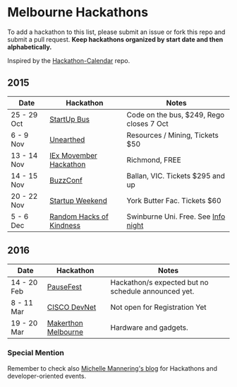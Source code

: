 Melbourne Hackathons
=====================

To add a hackathon to this list, please submit an issue or fork this repo and submit a pull request. **Keep hackathons organized by start date and then alphabetically.**

Inspired by the [Hackathon-Calendar](https://github.com/japacible/Hackathon-Calendar) repo.

## 2015

| Date            | Hackathon                                                | Notes            |
| --------------- | -------------------------------------------------------- | --------------------- |
| 25 - 29 Oct     | [StartUp Bus](https://australia.startupbus.com/)    | Code on the bus, $249, Rego closes 7 Oct  |
| 6 - 9 Nov       | [Unearthed](http://www.eventbrite.com.au/e/unearthed-melbourne-2015-tickets-17916271049)   |  Resources / Mining, Tickets $50 |
| 13 - 14 Nov       | [IEx Movember Hackathon](https://www.eventbrite.com.au/e/hackathon-movember-edition-tickets-19090733899)   |  Richmond, FREE |
| 14 - 15 Nov       | [BuzzConf](https://buzzconf.io/register/)   |  Ballan, VIC. Tickets $295 and up |
| 20 - 22 Nov       | [Startup Weekend](http://www.up.co/communities/australia/startup-weekend/7862)   |  York Butter Fac. Tickets $60 |
| 5 - 6 Dec       | [Random Hacks of Kindness](http://www.meetup.com/Random-Hacks-of-Kindness-Melbourne/events/225364767/)   | Swinburne Uni. Free. See [Info night](http://www.meetup.com/Random-Hacks-of-Kindness-Melbourne/events/225192666/)   |



## 2016

| Date            | Hackathon                                                | Notes            |
| --------------- | -------------------------------------------------------- | --------------------- |
| 14 - 20 Feb      | [PauseFest](http://pause.melbourne)   |  Hackathon/s expected but no schedule announced yet.  |
| 8 - 11 Mar      | [CISCO DevNet](http://www.cisco.com/web/ANZ/cisco-live/attend/events/devnet.html)   |  Not open for Registration Yet |
| 19 - 20 Mar  | [Makerthon Melbourne](http://www.makerthonmelbourne.com/)   |  Hardware and gadgets. |

### Special Mention

Remember to check also [Michelle Mannering's blog](https://hackathongoddess.wordpress.com/whens-that/) for Hackathons and developer-oriented events.
